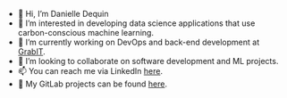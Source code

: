 - 👋 Hi, I’m Danielle Dequin
- 👀 I’m interested in developing data science applications that use carbon-conscious machine learning.
- 🌱 I’m currently working on DevOps and back-end development at [GrabIT](https://www.grabit.io/}).
- 💞️ I’m looking to collaborate on software development and ML projects.
- 📫 You can reach me via LinkedIn [here](https://www.linkedin.com/in/danielle-dequin/).
- :fox_face: My GitLab projects can be found [here](https://gitlab.com/dmdequin).

<!---
dmdequin/dmdequin is a ✨ special ✨ repository because its `README.md` (this file) appears on your GitHub profile.
You can click the Preview link to take a look at your changes.
--->
